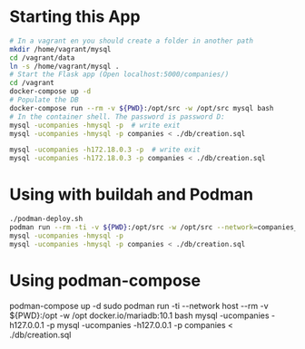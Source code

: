 # Starting this App

```bash
# In a vagrant en you should create a folder in another path
mkdir /home/vagrant/mysql
cd /vagrant/data
ln -s /home/vagrant/mysql .
# Start the Flask app (Open localhost:5000/companies/)
cd /vagrant
docker-compose up -d
# Populate the DB
docker-compose run --rm -v ${PWD}:/opt/src -w /opt/src mysql bash
# In the container shell. The password is password D:
mysql -ucompanies -hmysql -p  # write exit
mysql -ucompanies -hmysql -p companies < ./db/creation.sql

mysql -ucompanies -h172.18.0.3 -p  # write exit
mysql -ucompanies -h172.18.0.3 -p companies < ./db/creation.sql
```

# Using with buildah and Podman

```bash
./podman-deploy.sh
podman run --rm -ti -v ${PWD}:/opt/src -w /opt/src --network=companies_network  mysql bash
mysql -ucompanies -hmysql -p
mysql -ucompanies -hmysql -p companies < ./db/creation.sql
```

# Using podman-compose

podman-compose up -d
sudo podman run -ti --network host --rm -v ${PWD}:/opt -w /opt docker.io/mariadb:10.1 bash
mysql -ucompanies -h127.0.0.1 -p
mysql -ucompanies -h127.0.0.1 -p companies < ./db/creation.sql